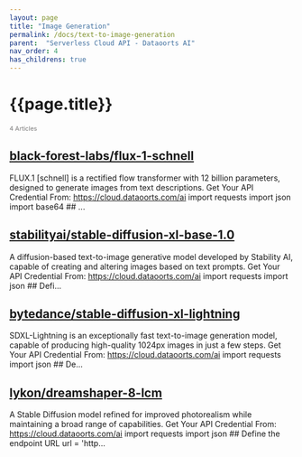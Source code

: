 ```yaml
---
layout: page
title: "Image Generation"
permalink: /docs/text-to-image-generation
parent:  "Serverless Cloud API - Dataoorts AI"
nav_order: 4
has_childrens: true
---
```


# {{page.title}}

<div style="font-size:0.78em;color: #797878; margin-bottom:1.5em;">
     <span>4 Articles</span>
</div>

## [black-forest-labs/flux-1-schnell](/dataoorts_documentation/docs/black-forest-labsflux-1-schnell/)
FLUX.1 [schnell] is a rectified flow transformer with 12 billion parameters, designed to generate images from text descriptions. Get Your API Credential From: https://cloud.dataoorts.com/ai import requests import json import base64 ## ...

## [stabilityai/stable-diffusion-xl-base-1.0](/dataoorts_documentation/docs/stabilityaistable-diffusion-xl-base-10) 
A diffusion-based text-to-image generative model developed by Stability AI, capable of creating and altering images based on text prompts. Get Your API Credential From: https://cloud.dataoorts.com/ai import requests import json ## Defi...

## [bytedance/stable-diffusion-xl-lightning](/dataoorts_documentation/docs/bytedancestable-diffusion-xl-lightning)
SDXL-Lightning is an exceptionally fast text-to-image generation model, capable of producing high-quality 1024px images in just a few steps. Get Your API Credential From: https://cloud.dataoorts.com/ai import requests import json ## De...
 
## [lykon/dreamshaper-8-lcm](/dataoorts_documentation/docs/lykondreamshaper-8-lcm) 
A Stable Diffusion model refined for improved photorealism while maintaining a broad range of capabilities. Get Your API Credential From: https://cloud.dataoorts.com/ai import requests import json ## Define the endpoint URL url = 'http...
